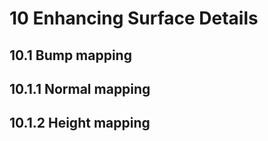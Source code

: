 # 10 Enhancing Surface Details

## 10.1 Bump mapping

## 10.1.1 Normal mapping

## 10.1.2 Height mapping


